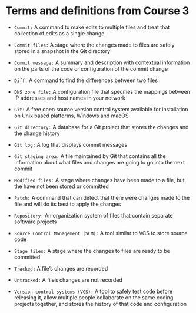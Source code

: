 # Terms and definitions from Course 3

- `Commit:` A command to make edits to multiple files and treat that collection of edits as a single change

- `Commit files:` A stage where the changes made to files are safely stored in a snapshot in the Git directory

- `Commit message:` A summary and description with contextual information on the parts of the code or configuration of the commit change

- `Diff:` A command to find the differences between two files

- `DNS zone file:` A configuration file that specifies the mappings between IP addresses and host names in your network

- `Git:` A free open source version control system available for installation on Unix based platforms, Windows and macOS

- `Git directory:` A database for a Git project that stores the changes and the change history

- `Git log:` A log that displays commit messages 

- `Git staging area:` A file maintained by Git that contains all the information about what files and changes are going to go into the next commit

- `Modified files:` A stage where changes have been made to a file, but the have not been stored or committed 

- `Patch:` A command that can detect that there were changes made to the file and will do its best to apply the changes

- `Repository:` An organization system of files that contain separate software projects 

- `Source Control Management (SCM):` A tool similar to VCS to store source code

- `Stage files:` A stage where the changes to files are ready to be committed 

- `Tracked:` A file’s changes are recorded

- `Untracked:` A file’s changes are not recorded

- `Version control systems (VCS):` A tool to safely test code before releasing it, allow multiple people collaborate on the same coding projects together, and stores the history of that code and configuration